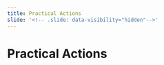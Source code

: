 ```yaml
---
title: Practical Actions
slide: '<!-- .slide: data-visibility="hidden"-->'
---
```


<!-- .slide: data-state="layout-title" class="bg-dark"-->

# Practical Actions

> >


